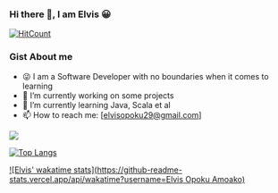 ### Hi there 👋, I am Elvis 😀

[![HitCount](http://hits.dwyl.com/Elvis020/Elvis-Documentary.svg)](http://hits.dwyl.com/Elvis020/Elvis-Documentary)


### Gist About me
- 😜 I am a Software Developer with no boundaries when it comes to learning 
- 🔭 I’m currently working on some projects
- 🌱 I’m currently learning Java, Scala et al
- 📫 How to reach me: [elvisopoku29@gmail.com]

<img src="https://github-readme-stats.vercel.app/api?username=Elvis020&show_icons=true&theme=radical">


[![Top Langs](https://github-readme-stats.vercel.app/api/top-langs/?username=elvis020&langs_count=10&layout=compact&theme=radical)](https://github.com/elvis020/github-readme-stats)

[![Elvis' wakatime stats](https://github-readme-stats.vercel.app/api/wakatime?username=Elvis Opoku Amoako)](https://github.com/elvis020/github-readme-stats)


<!--
**Elvis020/Elvis020** is a ✨ _special_ ✨ repository because its `README.md` (this file) appears on your GitHub profile.

-->
